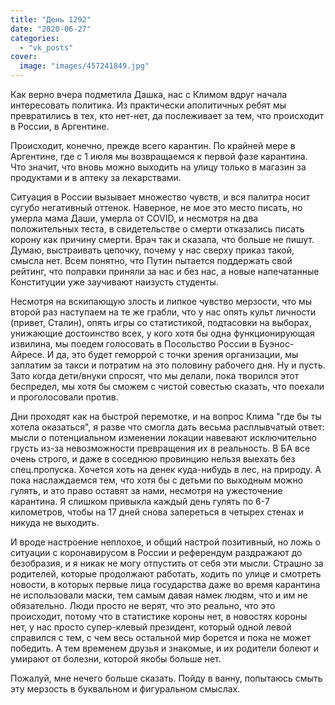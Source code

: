 ```yaml
---
title: "День 1292"
date: "2020-06-27"
categories: 
  - "vk_posts"
cover:
  image: "images/457241849.jpg"
---
```


Как верно вчера подметила Дашка, нас с Климом вдруг начала интересовать политика. Из практически аполитичных ребят мы превратились в тех, кто нет-нет, да послеживает за тем, что происходит в России, в Аргентине.

<!--more-->

Происходит, конечно, прежде всего карантин. По крайней мере в Аргентине, где с 1 июля мы возвращаемся к первой фазе карантина. Что значит, что вновь можно выходить на улицу только в магазин за продуктами и в аптеку за лекарствами.

Ситуация в России вызывает множество чувств, и вся палитра носит сугубо негативный оттенок. Наверное, не мое это место писать, но умерла мама Даши, умерла от COVID, и несмотря на два положительных теста, в свидетельстве о смерти отказались писать корону как причину смерти. Врач так и сказала, что больше не пишут. Думаю, выстраивать цепочку, почему у нас сверху приказ такой, смысла нет. Всем понятно, что Путин пытается поддержать свой рейтинг, что поправки приняли за нас и без нас, а новые напечатанные Конституции уже заучивают наизусть студенты.

Несмотря на вскипающую злость и липкое чувство мерзости, что мы второй раз наступаем на те же грабли, что у нас опять культ личности (привет, Сталин), опять игры со статистикой, подтасовки на выборах, унижающие достоинство всех, у кого хотя бы одна функционирующая извилина, мы поедем голосовать в Посольство России в Буэнос-Айресе. И да, это будет геморрой с точки зрения организации, мы заплатим за такси и потратим на это половину рабочего дня. Ну и пусть. Зато когда дети/внуки спросят, что мы делали, пока творился этот беспредел, мы хотя бы сможем с чистой совестью сказать, что поехали и проголосовали против.

Дни проходят как на быстрой перемотке, и на вопрос Клима "где бы ты хотела оказаться", я разве что смогла дать весьма расплывчатый ответ: мысли о потенциальном изменении локации навевают исключительно грусть из-за невозможности превращения их в реальность. В БА все очень строго, и даже в соседнюю провинцию нельзя выехать без спец.пропуска. Хочется хоть на денек куда-нибудь в лес, на природу. А пока наслаждаемся тем, что хотя бы с детьми по выходным можно гулять, и это право оставят за нами, несмотря на ужесточение карантина. Я слишком привыкла каждый день гулять по 6-7 километров, чтобы на 17 дней снова запереться в четырех стенах и никуда не выходить.

И вроде настроение неплохое, и общий настрой позитивный, но ложь о ситуации с коронавирусом в России и референдум раздражают до безобразия, и я никак не могу отпустить от себя эти мысли. Страшно за родителей, которые продолжают работать, ходить по улице и смотреть новости, в которых первые лица государства даже во время карантина не использовали маски, тем самым давая намек людям, что и им не обязательно. Люди просто не верят, что это реально, что это происходит, потому что в статистике короны нет, в новостях короны нет, у нас просто супер-клевый президент, который одной левой справился с тем, с чем весь остальной мир борется и пока не может победить. А тем временем друзья и знакомые, и их родители болеют и умирают от болезни, которой якобы больше нет.

Пожалуй, мне нечего больше сказать. Пойду в ванну, попытаюсь смыть эту мерзость в буквальном и фигуральном смыслах.
